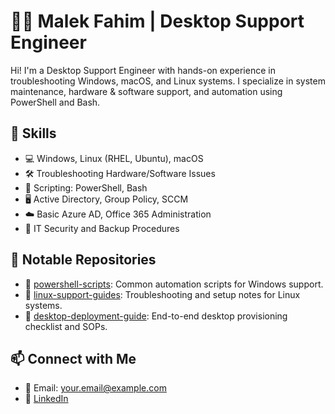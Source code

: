 # 👨‍💻 Malek Fahim | Desktop Support Engineer

Hi! I'm a Desktop Support Engineer with hands-on experience in troubleshooting Windows, macOS, and Linux systems. I specialize in system maintenance, hardware & software support, and automation using PowerShell and Bash.

## 🔧 Skills
- 💻 Windows, Linux (RHEL, Ubuntu), macOS
- 🛠️ Troubleshooting Hardware/Software Issues
- 📜 Scripting: PowerShell, Bash
- 🖥️ Active Directory, Group Policy, SCCM
- ☁️ Basic Azure AD, Office 365 Administration
- 🔐 IT Security and Backup Procedures

## 📂 Notable Repositories
- 🔹 [powershell-scripts](https://github.com/yourusername/powershell-scripts): Common automation scripts for Windows support.
- 🔹 [linux-support-guides](https://github.com/yourusername/linux-support-guides): Troubleshooting and setup notes for Linux systems.
- 🔹 [desktop-deployment-guide](https://github.com/yourusername/desktop-deployment-guide): End-to-end desktop provisioning checklist and SOPs.

## 📫 Connect with Me
- 📧 Email: your.email@example.com
- 💼 [LinkedIn](https://linkedin.com/in/yourusername)
